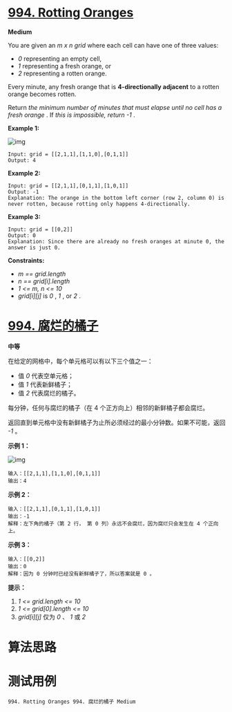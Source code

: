 # [994. Rotting Oranges][enTitle]

**Medium**

You are given an  *m x n*   *grid*  where each cell can have one of three values:

-  *0*  representing an empty cell, 
-  *1*  representing a fresh orange, or 
-  *2*  representing a rotten orange.

Every minute, any fresh orange that is **4-directionally adjacent**  to a rotten orange becomes rotten.

Return  *the minimum number of minutes that must elapse until no cell has a fresh orange* . If  *this is impossible, return*   *-1* .



**Example 1:** 

![img](https://assets.leetcode.com/uploads/2019/02/16/oranges.png)

```
Input: grid = [[2,1,1],[1,1,0],[0,1,1]]
Output: 4

```

**Example 2:** 

```
Input: grid = [[2,1,1],[0,1,1],[1,0,1]]
Output: -1
Explanation: The orange in the bottom left corner (row 2, column 0) is never rotten, because rotting only happens 4-directionally.

```

**Example 3:** 

```
Input: grid = [[0,2]]
Output: 0
Explanation: Since there are already no fresh oranges at minute 0, the answer is just 0.

```



**Constraints:** 

-  *m == grid.length*  
-  *n == grid[i].length*  
-  *1 <= m, n <= 10*  
-  *grid[i][j]*  is  *0* ,  *1* , or  *2* .


# [994. 腐烂的橘子][cnTitle]

**中等**

在给定的网格中，每个单元格可以有以下三个值之一：

- 值  *0*  代表空单元格； 
- 值  *1*  代表新鲜橘子； 
- 值  *2*  代表腐烂的橘子。

每分钟，任何与腐烂的橘子（在 4 个正方向上）相邻的新鲜橘子都会腐烂。

返回直到单元格中没有新鲜橘子为止所必须经过的最小分钟数。如果不可能，返回  *-1* 。



**示例 1：** 

![img](https://assets.leetcode-cn.com/aliyun-lc-upload/uploads/2019/02/16/oranges.png)

```
输入：[[2,1,1],[1,1,0],[0,1,1]]
输出：4

```

**示例 2：** 

```
输入：[[2,1,1],[0,1,1],[1,0,1]]
输出：-1
解释：左下角的橘子（第 2 行， 第 0 列）永远不会腐烂，因为腐烂只会发生在 4 个正向上。

```

**示例 3：** 

```
输入：[[0,2]]
输出：0
解释：因为 0 分钟时已经没有新鲜橘子了，所以答案就是 0 。

```



**提示：** 

1.  *1 <= grid.length <= 10*  
2.  *1 <= grid[0].length <= 10*  
3.  *grid[i][j]*  仅为  *0* 、 *1*  或  *2* 




# 算法思路

# 测试用例
```
994. Rotting Oranges 994. 腐烂的橘子 Medium
```

[enTitle]: https://leetcode.com/problems/rotting-oranges/
[cnTitle]: https://leetcode-cn.com/problems/rotting-oranges/
